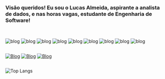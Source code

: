 ### Visão queridos! Eu sou o Lucas Almeida, aspirante a analista de dados, e nas horas vagas, estudante de Engenharia de Software!



<div style="display: inline_block"><br>

![blog](https://img.shields.io/badge/Python-3776AB?style=for-the-badge&logo=python&logoColor=white)
![blog](https://img.shields.io/badge/Microsoft_Excel-217346?style=for-the-badge&logo=microsoft-excel&logoColor=white)
![blog](https://img.shields.io/badge/PowerBI-1CE783?style=for-the-badge&logo=hulu&logoColor=white)
![blog](https://img.shields.io/badge/Java-ED8B00?style=for-the-badge&logo=openjdk&logoColor=white)
![blog](https://img.shields.io/badge/HTML5-E34F26?style=for-the-badge&logo=html5&logoColor=white)
![blog](https://img.shields.io/badge/CSS3-1572B6?style=for-the-badge&logo=css3&logoColor=white)
![blog](https://img.shields.io/badge/MySQL-005C84?style=for-the-badge&logo=mysql&logoColor=white)
![blog](https://img.shields.io/badge/MongoDB-4EA94B?style=for-the-badge&logo=mongodb&logoColor=white)
![blog](https://img.shields.io/badge/MariaDB-003545?style=for-the-badge&logo=mariadb&logoColor=white)
</div>

##

<div> 
  
  [![Blog](https://img.shields.io/badge/Instagram-E4405F?style=for-the-badge&logo=instagram&logoColor=white)](https://www.instagram.com/lucasallmeida.dev)
  [![Blog](https://img.shields.io/badge/Gmail-D14836?style=for-the-badge&logo=gmail&logoColor=white)](mailto:lucaskroos8@gmail.com)
  [![Blog](https://img.shields.io/badge/LinkedIn-0077B5?style=for-the-badge&logo=linkedin&logoColor=white)](https://www.linkedin.com/in/lucas-almeida-0b55/)
  
</div>

##

<div>
    
![Top Langs](https://github-readme-stats.vercel.app/api/top-langs/?username=luccasallmeida&size_weight=0.5&count_weight=0.5)

</div>

##

